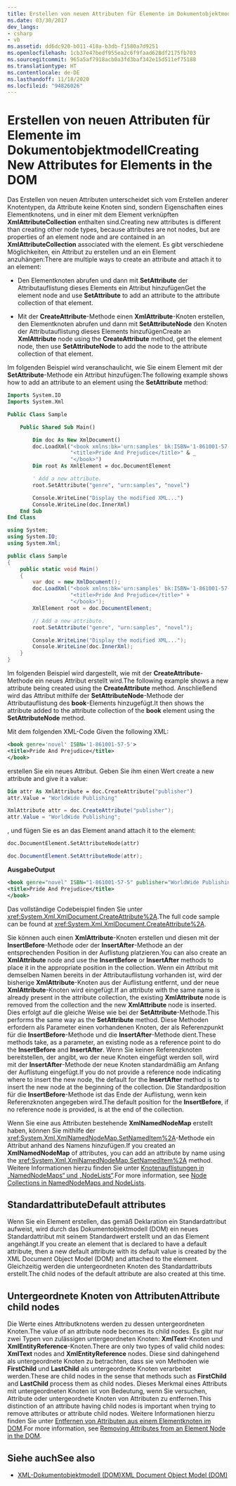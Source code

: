 ```yaml
---
title: Erstellen von neuen Attributen für Elemente im Dokumentobjektmodell
ms.date: 03/30/2017
dev_langs:
- csharp
- vb
ms.assetid: dd6dc920-b011-418a-b3db-f1580a7d9251
ms.openlocfilehash: 1cb37e47bedf955ea2c6f9faad628df2175fb703
ms.sourcegitcommit: 965a5af7918acb0a3fd3baf342e15d511ef75188
ms.translationtype: HT
ms.contentlocale: de-DE
ms.lasthandoff: 11/18/2020
ms.locfileid: "94826026"
---
```

# <a name="creating-new-attributes-for-elements-in-the-dom"></a><span data-ttu-id="93749-102">Erstellen von neuen Attributen für Elemente im Dokumentobjektmodell</span><span class="sxs-lookup"><span data-stu-id="93749-102">Creating New Attributes for Elements in the DOM</span></span>

<span data-ttu-id="93749-103">Das Erstellen von neuen Attributen unterscheidet sich vom Erstellen anderer Knotentypen, da Attribute keine Knoten sind, sondern Eigenschaften eines Elementknotens, und in einer mit dem Element verknüpften **XmlAttributeCollection** enthalten sind.</span><span class="sxs-lookup"><span data-stu-id="93749-103">Creating new attributes is different than creating other node types, because attributes are not nodes, but are properties of an element node and are contained in an **XmlAttributeCollection** associated with the element.</span></span> <span data-ttu-id="93749-104">Es gibt verschiedene Möglichkeiten, ein Attribut zu erstellen und an ein Element anzuhängen:</span><span class="sxs-lookup"><span data-stu-id="93749-104">There are multiple ways to create an attribute and attach it to an element:</span></span>

- <span data-ttu-id="93749-105">Den Elementknoten abrufen und dann mit **SetAttribute** der Attributauflistung dieses Elements ein Attribut hinzufügen</span><span class="sxs-lookup"><span data-stu-id="93749-105">Get the element node and use **SetAttribute** to add an attribute to the attribute collection of that element.</span></span>

- <span data-ttu-id="93749-106">Mit der **CreateAttribute**-Methode einen **XmlAttribute**-Knoten erstellen, den Elementknoten abrufen und dann mit **SetAttributeNode** den Knoten der Attributauflistung dieses Elements hinzufügen</span><span class="sxs-lookup"><span data-stu-id="93749-106">Create an **XmlAttribute** node using the **CreateAttribute** method, get the element node, then use **SetAttributeNode** to add the node to the attribute collection of that element.</span></span>

<span data-ttu-id="93749-107">Im folgenden Beispiel wird veranschaulicht, wie Sie einem Element mit der **SetAttribute**-Methode ein Attribut hinzufügen:</span><span class="sxs-lookup"><span data-stu-id="93749-107">The following example shows how to add an attribute to an element using the **SetAttribute** method:</span></span>

```vb
Imports System.IO
Imports System.Xml

Public Class Sample

    Public Shared Sub Main()

        Dim doc As New XmlDocument()
        doc.LoadXml("<book xmlns:bk='urn:samples' bk:ISBN='1-861001-57-5'>" & _
                    "<title>Pride And Prejudice</title>" & _
                    "</book>")
        Dim root As XmlElement = doc.DocumentElement

        ' Add a new attribute.
        root.SetAttribute("genre", "urn:samples", "novel")

        Console.WriteLine("Display the modified XML...")
        Console.WriteLine(doc.InnerXml)
    End Sub
End Class
```  
  
```csharp
using System;
using System.IO;
using System.Xml;

public class Sample
{
    public static void Main()
    {
        var doc = new XmlDocument();
        doc.LoadXml("<book xmlns:bk='urn:samples' bk:ISBN='1-861001-57-5'>" +
                    "<title>Pride And Prejudice</title>" +
                    "</book>");
        XmlElement root = doc.DocumentElement;

        // Add a new attribute.
        root.SetAttribute("genre", "urn:samples", "novel");

        Console.WriteLine("Display the modified XML...");
        Console.WriteLine(doc.InnerXml);
    }
}
```

<span data-ttu-id="93749-108">Im folgenden Beispiel wird dargestellt, wie mit der **CreateAttribute**-Methode ein neues Attribut erstellt wird.</span><span class="sxs-lookup"><span data-stu-id="93749-108">The following example shows a new attribute being created using the **CreateAttribute** method.</span></span> <span data-ttu-id="93749-109">Anschließend wird das Attribut mithilfe der **SetAttributeNode**-Methode der Attributauflistung des **book**-Elements hinzugefügt.</span><span class="sxs-lookup"><span data-stu-id="93749-109">It then shows the attribute added to the attribute collection of the **book** element using the **SetAttributeNode** method.</span></span>

<span data-ttu-id="93749-110">Mit dem folgenden XML-Code </span><span class="sxs-lookup"><span data-stu-id="93749-110">Given the following XML:</span></span>
  
```xml
<book genre='novel' ISBN='1-861001-57-5'>
<title>Pride And Prejudice</title>
</book>
```

<span data-ttu-id="93749-111">erstellen Sie ein neues Attribut. Geben Sie ihm einen Wert </span><span class="sxs-lookup"><span data-stu-id="93749-111">create a new attribute and give it a value:</span></span>

```vb
Dim attr As XmlAttribute = doc.CreateAttribute("publisher")
attr.Value = "WorldWide Publishing"
```

```csharp
XmlAttribute attr = doc.CreateAttribute("publisher");
attr.Value = "WorldWide Publishing";
```

<span data-ttu-id="93749-112">, und fügen Sie es an das Element an</span><span class="sxs-lookup"><span data-stu-id="93749-112">and attach it to the element:</span></span>

```vb
doc.DocumentElement.SetAttributeNode(attr)
```

```csharp
doc.DocumentElement.SetAttributeNode(attr);
```

<span data-ttu-id="93749-113">**Ausgabe**</span><span class="sxs-lookup"><span data-stu-id="93749-113">**Output**</span></span>

```xml
<book genre="novel" ISBN="1-861001-57-5" publisher="WorldWide Publishing">
<title>Pride And Prejudice</title>
</book>
```

<span data-ttu-id="93749-114">Das vollständige Codebeispiel finden Sie unter <xref:System.Xml.XmlDocument.CreateAttribute%2A>.</span><span class="sxs-lookup"><span data-stu-id="93749-114">The full code sample can be found at <xref:System.Xml.XmlDocument.CreateAttribute%2A>.</span></span>

<span data-ttu-id="93749-115">Sie können auch einen **XmlAttribute**-Knoten erstellen und diesen mit der **InsertBefore**-Methode oder der **InsertAfter**-Methode an der entsprechenden Position in der Auflistung platzieren.</span><span class="sxs-lookup"><span data-stu-id="93749-115">You can also create an **XmlAttribute** node and use the **InsertBefore** or **InsertAfter** methods to place it in the appropriate position in the collection.</span></span> <span data-ttu-id="93749-116">Wenn ein Attribut mit demselben Namen bereits in der Attributauflistung vorhanden ist, wird der bisherige **XmlAttribute**-Knoten aus der Auflistung entfernt, und der neue **XmlAttribute**-Knoten wird eingefügt.</span><span class="sxs-lookup"><span data-stu-id="93749-116">If an attribute with the same name is already present in the attribute collection, the existing **XmlAttribute** node is removed from the collection and the new **XmlAttribute** node is inserted.</span></span> <span data-ttu-id="93749-117">Dies erfolgt auf die gleiche Weise wie bei der **SetAttribute**-Methode.</span><span class="sxs-lookup"><span data-stu-id="93749-117">This performs the same way as the **SetAttribute** method.</span></span> <span data-ttu-id="93749-118">Diese Methoden erfordern als Parameter einen vorhandenen Knoten, der als Referenzpunkt für die **InsertBefore**-Methode und die **InsertAfter**-Methode dient.</span><span class="sxs-lookup"><span data-stu-id="93749-118">These methods take, as a parameter, an existing node as a reference point to do the **InsertBefore** and **InsertAfter**.</span></span> <span data-ttu-id="93749-119">Wenn Sie keinen Referenzknoten bereitstellen, der angibt, wo der neue Knoten eingefügt werden soll, wird mit der **InsertAfter**-Methode der neue Knoten standardmäßig am Anfang der Auflistung eingefügt.</span><span class="sxs-lookup"><span data-stu-id="93749-119">If you do not provide a reference node indicating where to insert the new node, the default for the **InsertAfter** method is to insert the new node at the beginning of the collection.</span></span> <span data-ttu-id="93749-120">Die Standardposition für die **InsertBefore**-Methode ist das Ende der Auflistung, wenn kein Referenzknoten angegeben wird.</span><span class="sxs-lookup"><span data-stu-id="93749-120">The default position for the **InsertBefore**, if no reference node is provided, is at the end of the collection.</span></span>

<span data-ttu-id="93749-121">Wenn Sie eine aus Attributen bestehende **XmlNamedNodeMap** erstellt haben, können Sie mithilfe der <xref:System.Xml.XmlNamedNodeMap.SetNamedItem%2A>-Methode ein Attribut anhand des Namens hinzufügen.</span><span class="sxs-lookup"><span data-stu-id="93749-121">If you created an **XmlNamedNodeMap** of attributes, you can add an attribute by name using the <xref:System.Xml.XmlNamedNodeMap.SetNamedItem%2A> method.</span></span> <span data-ttu-id="93749-122">Weitere Informationen hierzu finden Sie unter [Knotenauflistungen in „NamedNodeMaps“ und „NodeLists“](node-collections-in-namednodemaps-and-nodelists.md).</span><span class="sxs-lookup"><span data-stu-id="93749-122">For more information, see [Node Collections in NamedNodeMaps and NodeLists](node-collections-in-namednodemaps-and-nodelists.md).</span></span>

## <a name="default-attributes"></a><span data-ttu-id="93749-123">Standardattribute</span><span class="sxs-lookup"><span data-stu-id="93749-123">Default attributes</span></span>

<span data-ttu-id="93749-124">Wenn Sie ein Element erstellen, das gemäß Deklaration ein Standardattribut aufweist, wird durch das Dokumentobjektmodell (DOM) ein neues Standardattribut mit seinem Standardwert erstellt und an das Element angehängt.</span><span class="sxs-lookup"><span data-stu-id="93749-124">If you create an element that is declared to have a default attribute, then a new default attribute with its default value is created by the XML Document Object Model (DOM) and attached to the element.</span></span> <span data-ttu-id="93749-125">Gleichzeitig werden die untergeordneten Knoten des Standardattributs erstellt.</span><span class="sxs-lookup"><span data-stu-id="93749-125">The child nodes of the default attribute are also created at this time.</span></span>

## <a name="attribute-child-nodes"></a><span data-ttu-id="93749-126">Untergeordnete Knoten von Attributen</span><span class="sxs-lookup"><span data-stu-id="93749-126">Attribute child nodes</span></span>

<span data-ttu-id="93749-127">Die Werte eines Attributknotens werden zu dessen untergeordneten Knoten.</span><span class="sxs-lookup"><span data-stu-id="93749-127">The value of an attribute node becomes its child nodes.</span></span> <span data-ttu-id="93749-128">Es gibt nur zwei Typen von zulässigen untergeordneten Knoten: **XmlText**-Knoten und **XmlEntityReference**-Knoten.</span><span class="sxs-lookup"><span data-stu-id="93749-128">There are only two types of valid child nodes: **XmlText** nodes and **XmlEntityReference** nodes.</span></span> <span data-ttu-id="93749-129">Diese sind dahingehend als untergeordnete Knoten zu betrachten, dass sie von Methoden wie **FirstChild** und **LastChild** als untergeordnete Knoten verarbeitet werden.</span><span class="sxs-lookup"><span data-stu-id="93749-129">These are child nodes in the sense that methods such as **FirstChild** and **LastChild** process them as child nodes.</span></span> <span data-ttu-id="93749-130">Dieses Merkmal eines Attributs mit untergeordneten Knoten ist von Bedeutung, wenn Sie versuchen, Attribute oder untergeordnete Knoten von Attributen zu entfernen.</span><span class="sxs-lookup"><span data-stu-id="93749-130">This distinction of an attribute having child nodes is important when trying to remove attributes or attribute child nodes.</span></span> <span data-ttu-id="93749-131">Weitere Informationen hierzu finden Sie unter [Entfernen von Attributen aus einem Elementknoten im DOM](removing-attributes-from-an-element-node-in-the-dom.md).</span><span class="sxs-lookup"><span data-stu-id="93749-131">For more information, see [Removing Attributes from an Element Node in the DOM](removing-attributes-from-an-element-node-in-the-dom.md).</span></span>

## <a name="see-also"></a><span data-ttu-id="93749-132">Siehe auch</span><span class="sxs-lookup"><span data-stu-id="93749-132">See also</span></span>

- [<span data-ttu-id="93749-133">XML-Dokumentobjektmodell (DOM)</span><span class="sxs-lookup"><span data-stu-id="93749-133">XML Document Object Model (DOM)</span></span>](xml-document-object-model-dom.md)
